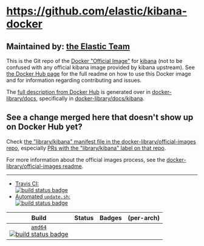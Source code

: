 # https://github.com/elastic/kibana-docker

## Maintained by: [the Elastic Team](https://github.com/elastic/kibana-docker)

This is the Git repo of the [Docker "Official Image"](https://docs.docker.com/docker-hub/official_repos/) for [kibana](https://hub.docker.com/_/kibana/) (not to be confused with any official kibana image provided by kibana upstream). See [the Docker Hub page](https://hub.docker.com/_/kibana/) for the full readme on how to use this Docker image and for information regarding contributing and issues.

The [full description from Docker Hub](https://hub.docker.com/_/kibana/) is generated over in [docker-library/docs](https://github.com/docker-library/docs), specifically in [docker-library/docs/kibana](https://github.com/docker-library/docs/tree/master/kibana).

## See a change merged here that doesn't show up on Docker Hub yet?

Check [the "library/kibana" manifest file in the docker-library/official-images repo](https://github.com/docker-library/official-images/blob/master/library/kibana), especially [PRs with the "library/kibana" label on that repo](https://github.com/docker-library/official-images/labels/library%2Fkibana).

For more information about the official images process, see the [docker-library/official-images readme](https://github.com/docker-library/official-images/blob/master/README.md).

---

-	[Travis CI:  
	![build status badge](https://img.shields.io/travis/docker-library/kibana/master.svg)](https://travis-ci.org/docker-library/kibana/branches)
-	[Automated `update.sh`:  
	![build status badge](https://doi-janky.infosiftr.net/job/update.sh/job/kibana/badge/icon)](https://doi-janky.infosiftr.net/job/update.sh/job/kibana)

| Build | Status | Badges | (per-arch) |
|:-:|:-:|:-:|:-:|
| [`amd64`<br />![build status badge](https://doi-janky.infosiftr.net/job/multiarch/job/amd64/job/kibana/badge/icon)](https://doi-janky.infosiftr.net/job/multiarch/job/amd64/job/kibana) |

<!-- THIS FILE IS GENERATED BY https://github.com/docker-library/docs/blob/master/generate-repo-stub-readme.sh -->
